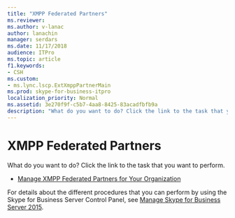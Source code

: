 ```yaml
---
title: "XMPP Federated Partners"
ms.reviewer: 
ms.author: v-lanac
author: lanachin
manager: serdars
ms.date: 11/17/2018
audience: ITPro
ms.topic: article
f1.keywords:
- CSH
ms.custom:
- ms.lync.lscp.ExtXmppPartnerMain
ms.prod: skype-for-business-itpro
localization_priority: Normal
ms.assetid: 3e270f9f-c5b7-4aa8-8425-83acadfbfb9a
description: "What do you want to do? Click the link to the task that you want to perform."
---
```


# XMPP Federated Partners

What do you want to do? Click the link to the task that you want to perform.

- [Manage XMPP Federated Partners for Your Organization](https://technet.microsoft.com/library/48681433-725d-457f-926b-f91d95bcf082.aspx)

For details about the different procedures that you can perform by using the Skype for Business Server Control Panel, see [Manage Skype for Business Server 2015](../../manage/manage.md).

